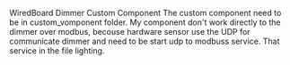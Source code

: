 WiredBoard Dimmer Custom Component
The custom component need to be in custom_vomponent folder.
My component don't work directly to the dimmer over modbus, becouse hardware sensor use the UDP for communicate dimmer and need to be start udp to modbuss service.
That service in the file lighting.
